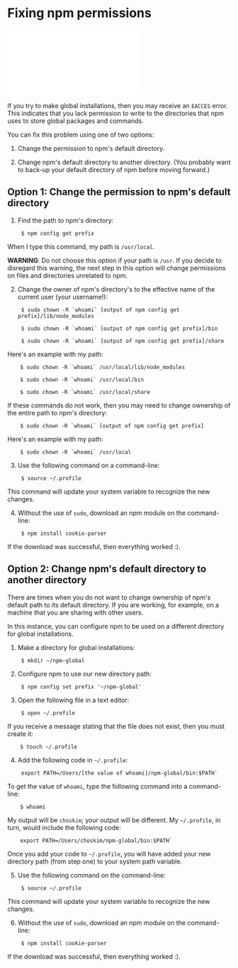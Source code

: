 <!--
title: 03 - Fixing npm permissions
featured: true
-->

# Fixing npm permissions

<iframe src="//www.youtube.com/embed/bxvybxYFq2o" frameborder="0" allowfullscreen></iframe>

If you try to make global installations, then you may receive an `EACCES` error. This indicates that you lack permission to write to the directories that npm uses to store global packages and commands.

You can fix this problem using one of two options: 

1. Change the permission to npm's default directory.

2. Change npm's default directory to another directory. (You probably want to back-up your default directory of npm before moving forward.)



## Option 1: Change the permission to npm's default directory

1. Find the path to npm's directory:

        $ npm config get prefix


  When I type this command, my path is `/usr/local`.

  **WARNING**: Do not choose this option if your path is `/usr`. If you decide to disregard this warning, the next step in this option will change permissions on files and directories unrelated to npm.

2. Change the owner of npm's directory's to the effective name of the current user (your username!):


        $ sudo chown -R `whoami` [output of npm config get prefix]/lib/node_modules

        $ sudo chown -R `whoami` [output of npm config get prefix]/bin

        $ sudo chown -R `whoami` [output of npm config get prefix]/share
Here's an example with my path:

        $ sudo chown -R `whoami` /usr/local/lib/node_modules

        $ sudo chown -R `whoami` /usr/local/bin

        $ sudo chown -R `whoami` /usr/local/share
If these commands do not work, then you may need to change ownership of the entire path to npm's directory:

        $ sudo chown -R `whoami` [output of npm config get prefix]
Here's an example with my path:

        $ sudo chown -R `whoami` /usr/local

3. Use the following command on a command-line:

        $ source ~/.profile
This command will update your system variable to recognize the new changes.

4. Without the use of `sudo`, download  an npm module on the command-line: 

        $ npm install cookie-parser
If the download was successful, then everything worked :).



## Option 2: Change npm's default directory to another directory

There are times when you do not want to change ownership of npm's default path to its default directory. If you are working, for example, on a machine that you are sharing with other users.

In this instance, you can configure npm to be used on a different directory for global installations.

1. Make a directory for global installations:

        $ mkdir ~/npm-global


2. Configure npm to use our new directory path:


        $ npm config set prefix '~/npm-global'


3. Open the following file in a text editor:

        $ open ~/.profile
If you receive a message stating that the file does not exist, then you must create it:

        $ touch ~/.profile


4. Add the following code in `~/.profile`:

        export PATH=/Users/[the value of whoami]/npm-global/bin:$PATH`
To get the value of `whoami`, type the following command into a command-line: 

        $ whoami
My output will be `choskim`; your output will be different. My `~/.profile`, in turn, would include the following code:

        export PATH=/Users/choskim/npm-global/bin:$PATH`
Once you add your code to `~/.profile`, you will have added your new directory path (from step one) to your system path variable.

5. Use the following command on the command-line:

        $ source ~/.profile
This command will update your system variable to recognize the new changes.

6. Without the use of `sudo`, download an npm module on the command-line: 

        $ npm install cookie-parser
If the download was successful, then everything worked :).